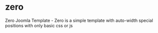 # zero
Zero Joomla Template - Zero is a simple template with auto-width special positions with only basic css or js
